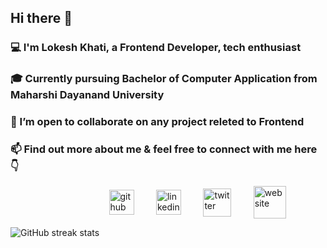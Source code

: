 ## Hi there 👋

<!-- I am Lokesh Khati, currently pursuing Bachelor of Computer Application from Maharshi Dayanand University . I am a tech enthusiast & a Frontend Developer. I am always open to collaborating on projects and innovative/disruptive ideas. Find out more about me & feel free to connect with me here: -->


<!-- **Lokeshkhati/Lokeshkhati** is a ✨ _special_ ✨ repository because its `README.md` (this file) appears on your GitHub profile.

Here are some ideas to get you started: -->

### 💻 I'm Lokesh Khati, a Frontend Developer,  tech enthusiast 
### 🎓  Currently pursuing Bachelor of Computer Application from Maharshi Dayanand University
<!-- ### 🌱 I’m currently learning Backend Technologies & Database : ` Nodejs, ExpressJs & MongoDB` -->
### 👯 I’m open to collaborate on any project releted to Frontend 
### 📫  Find out more about me & feel free to connect with me here 👇  &nbsp; &nbsp; &nbsp; &nbsp;
<!---- 🤔 I’m looking for help with ...
- 💬 Ask me about ...

- 😄 Pronouns: ...
- ⚡ Fun fact: ...
-->

   &nbsp; &nbsp; &nbsp; &nbsp;  &nbsp; &nbsp; &nbsp; &nbsp; &nbsp; &nbsp; &nbsp; &nbsp; &nbsp; &nbsp; &nbsp; &nbsp; &nbsp; &nbsp; &nbsp; &nbsp; [<img src='https://cdn.jsdelivr.net/npm/simple-icons@3.0.1/icons/github.svg' alt='github' align="center"  height='40'>](https://github.com/Lokeshkhati)  &nbsp; &nbsp; &nbsp; &nbsp;
   [<img src='https://cdn.jsdelivr.net/npm/simple-icons@3.0.1/icons/linkedin.svg' alt='linkedin'  align="center" height='40'>](https://www.linkedin.com/in/Lokeshkhati)  &nbsp; &nbsp; &nbsp; &nbsp;  [<img src='https://cdn.jsdelivr.net/npm/simple-icons@3.0.1/icons/twitter.svg' alt='twitter' align="center" height='45'>](https://twitter.com/Lokeshkhati12)  &nbsp; &nbsp; &nbsp; &nbsp;  [<img src='https://cdn.jsdelivr.net/npm/simple-icons@3.0.1/icons/icloud.svg' alt='website' align="center" height='52'>](https://lokesh-khati.netlify.app/)     






![GitHub streak stats](https://github-readme-streak-stats.herokuapp.com/?user=Lokeshkhati)  

  
